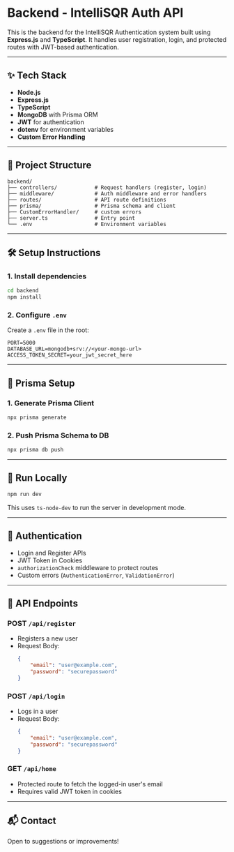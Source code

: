 # Backend - IntelliSQR Auth API

This is the backend for the IntelliSQR Authentication system built using **Express.js** and **TypeScript**. It handles user registration, login, and protected routes with JWT-based authentication.

---

## ✨ Tech Stack

-   **Node.js**
-   **Express.js**
-   **TypeScript**
-   **MongoDB** with Prisma ORM
-   **JWT** for authentication
-   **dotenv** for environment variables
-   **Custom Error Handling**

---

## 📁 Project Structure

```
backend/
├── controllers/            # Request handlers (register, login)
├── middleware/             # Auth middleware and error handlers
├── routes/                 # API route definitions
├── prisma/                 # Prisma schema and client
├── CustomErrorHandler/     # custom errors
├── server.ts               # Entry point
└── .env                    # Environment variables
```

---

## 🛠️ Setup Instructions

### 1. Install dependencies

```bash
cd backend
npm install
```

### 2. Configure `.env`

Create a `.env` file in the root:

```env
PORT=5000
DATABASE_URL=mongodb+srv://<your-mongo-url>
ACCESS_TOKEN_SECRET=your_jwt_secret_here
```

---

## 🔧 Prisma Setup

### 1. Generate Prisma Client

```bash
npx prisma generate
```

### 2. Push Prisma Schema to DB

```bash
npx prisma db push
```

---

## 🥪 Run Locally

```bash
npm run dev
```

This uses `ts-node-dev` to run the server in development mode.

---

## 🔐 Authentication

-   Login and Register APIs
-   JWT Token in Cookies
-   `authorizationCheck` middleware to protect routes
-   Custom errors (`AuthenticationError`, `ValidationError`)

---

## 📡 API Endpoints

### POST `/api/register`

-   Registers a new user
-   Request Body:
    ```json
    {
        "email": "user@example.com",
        "password": "securepassword"
    }
    ```

### POST `/api/login`

-   Logs in a user
-   Request Body:
    ```json
    {
        "email": "user@example.com",
        "password": "securepassword"
    }
    ```

### GET `/api/home`

-   Protected route to fetch the logged-in user's email
-   Requires valid JWT token in cookies

---

## 📬 Contact

Open to suggestions or improvements!
